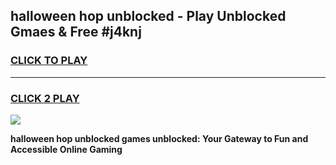 
## halloween hop unblocked - Play Unblocked Gmaes & Free #j4knj
<h3>
<a href="https://news.freeplayer.one?title=halloween_hop_unblocked&ref=24F">CLICK TO PLAY</a></h3>
<hr>

<h3>
<a href="https://news.freeplayer.one?title=halloween_hop_unblocked&ref=24F">CLICK 2 PLAY</a>
  
</h3>

<a href="https://news.freeplayer.one?title=halloween_hop_unblocked&ref=24F/"><img src="https://clearcache.store/games.png"></a>


**halloween hop unblocked games unblocked: Your Gateway to Fun and Accessible Online Gaming**
